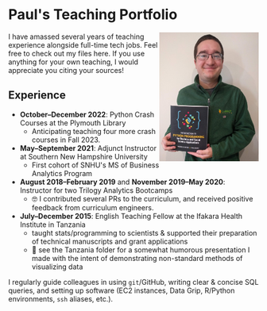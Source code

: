 # Paul's Teaching Portfolio
<img src="https://raw.githubusercontent.com/paulkaefer/Teaching_Portfolio/main/Photos/Paul_with_Python_textbook.jpg" align="right" alt="Photo of me with the textbook I co-authored." width="200">
I have amassed several years of teaching experience alongside full-time tech jobs. Feel free to check out my files here. If you use anything for your own teaching, I would appreciate you citing your sources!

## Experience
* **October–December 2022**: Python Crash Courses at the Plymouth Library
  * Anticipating teaching four more crash courses in Fall 2023.
* **May–September 2021**: Adjunct Instructor at Southern New Hampshire University
  * First cohort of SNHU's MS of Business Analytics Program
* **August 2018–February 2019** and **November 2019–May 2020**: Instructor for two Trilogy Analytics Bootcamps
  * 🤓 I contributed several PRs to the curriculum, and received positive feedback from curriculum engineers.
* **July–December 2015**: English Teaching Fellow at the Ifakara Health Institute in Tanzania
  * taught stats/programming to scientists & supported their preparation of technical manuscripts and grant applications
  * 🚙 see the Tanzania folder for a somewhat humorous presentation I made with the intent of demonstrating non-standard methods of visualizing data

I regularly guide colleagues in using `git`/GitHub, writing clear & concise SQL queries, and setting up software (EC2 instances, Data Grip, R/Python environments, `ssh` aliases, etc.).

